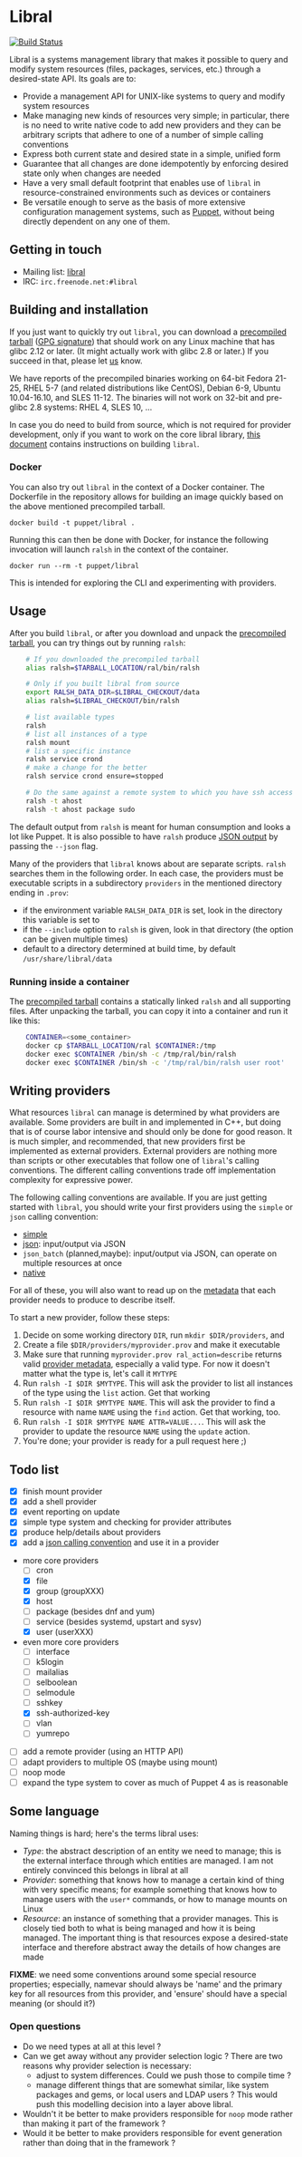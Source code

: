 # Libral

[![Build Status](https://travis-ci.org/puppetlabs/libral.svg?branch=master)](https://travis-ci.org/puppetlabs/libral)

Libral is a systems management library that makes it possible to query and
modify system resources (files, packages, services, etc.) through a
desired-state API. Its goals are to:

* Provide a management API for UNIX-like systems to query and modify
  system resources
* Make managing new kinds of resources very simple; in particular, there is
  no need to write native code to add new providers and they can be
  arbitrary scripts that adhere to one of a number of simple calling
  conventions
* Express both current state and desired state in a simple, unified form
* Guarantee that all changes are done idempotently by enforcing desired
  state only when changes are needed
* Have a very small default footprint that enables use of `libral` in
  resource-constrained environments such as devices or containers
* Be versatile enough to serve as the basis of more extensive configuration
  management systems, such as
  [Puppet](https://github.com/puppetlabs/puppet/), without being directly
  dependent on any one of them.

## Getting in touch

* Mailing list: [libral](https://groups.google.com/group/libral)
* IRC: `irc.freenode.net:#libral`

## Building and installation

If you just want to quickly try out `libral`, you can download a
[precompiled tarball](http://download.augeas.net/libral/ralsh-latest.tgz)
([GPG signature](http://download.augeas.net/libral/ralsh-latest.tgz.sig))
that should work on any Linux machine that has glibc 2.12 or later. (It
might actually work with glibc 2.8 or later.) If you succeed in that, please
let [us](mailto:libral@googlegroups.com) know.

We have reports of the precompiled binaries working on 64-bit Fedora 21-25,
RHEL 5-7 (and related distributions like CentOS), Debian 6-9,
Ubuntu 10.04-16.10, and SLES 11-12. The binaries will not work on
32-bit and pre-glibc 2.8 systems: RHEL 4, SLES 10, ...

In case you do need to build from source, which is not required for
provider development, only if you want to work on the core libral library,
[this document](HACKING.md) contains instructions on building `libral`.


### Docker

You can also try out `libral` in the context of a Docker container. The
Dockerfile in the repository allows for building an image quickly based
on the above mentioned precompiled tarball.

```
docker build -t puppet/libral .
```

Running this can then be done with Docker, for instance the following
invocation will launch `ralsh` in the context of the container.

```
docker run --rm -t puppet/libral
```

This is intended for exploring the CLI and experimenting with providers.


## Usage

After you build `libral`, or after you download and unpack the
[precompiled tarball](http://download.augeas.net/libral/ralsh-latest.tgz),
you can try things out by running `ralsh`:

```bash
    # If you downloaded the precompiled tarball
    alias ralsh=$TARBALL_LOCATION/ral/bin/ralsh

    # Only if you built libral from source
    export RALSH_DATA_DIR=$LIBRAL_CHECKOUT/data
    alias ralsh=$LIBRAL_CHECKOUT/bin/ralsh

    # list available types
    ralsh
    # list all instances of a type
    ralsh mount
    # list a specific instance
    ralsh service crond
    # make a change for the better
    ralsh service crond ensure=stopped

    # Do the same against a remote system to which you have ssh access
    ralsh -t ahost
    ralsh -t ahost package sudo
```

The default output from `ralsh` is meant for human consumption and looks a
lot like Puppet. It is also possible to have `ralsh` produce
[JSON output](doc/ralsh-json-output.md) by passing the `--json` flag.

Many of the providers that `libral` knows about are separate
scripts. `ralsh` searches them in the following order. In each case, the
providers must be executable scripts in a subdirectory `providers` in the
mentioned directory ending in `.prov`:

* if the environment variable `RALSH_DATA_DIR` is set, look in the
  directory this variable is set to
* if the `--include` option to `ralsh` is given, look in that directory
  (the option can be given multiple times)
* default to a directory determined at build time, by default
  `/usr/share/libral/data`

### Running inside a container

The
[precompiled tarball](http://download.augeas.net/libral/ralsh-latest.tgz)
contains a statically linked `ralsh` and all supporting files. After
unpacking the tarball, you can copy it into a container and run it like
this:

```bash
    CONTAINER=<some_container>
    docker cp $TARBALL_LOCATION/ral $CONTAINER:/tmp
    docker exec $CONTAINER /bin/sh -c /tmp/ral/bin/ralsh
    docker exec $CONTAINER /bin/sh -c '/tmp/ral/bin/ralsh user root'
```

## Writing providers

What resources `libral` can manage is determined by what providers are
available. Some providers are built in and implemented in C++, but doing
that is of course labor intensive and should only be done for good
reason. It is much simpler, and recommended, that new providers first be
implemented as external providers. External providers are nothing more than
scripts or other executables that follow one of `libral`'s calling
conventions. The different calling conventions trade off implementation
complexity for expressive power.

The following calling conventions are available. If you are just getting
started with `libral`, you should write your first providers using the
`simple` or `json` calling convention:

* [simple](doc/invoke-simple.md)
* [json](doc/invoke-json.md): input/output via JSON
* `json_batch` (planned,maybe): input/output via JSON, can operate on multiple resources at once
* [native](doc/invoke-native.md)

For all of these, you will also want to read up on the
[metadata](doc/metadata.md) that each provider needs to produce to describe
itself.

To start a new provider, follow these steps:

1. Decide on some working directory `DIR`, run `mkdir $DIR/providers`, and
2. Create a file `$DIR/providers/myprovider.prov` and make it executable
3. Make sure that running `myprovider.prov ral_action=describe` returns
   valid [provider metadata](doc/metadata.md), especially a valid type. For
   now it doesn't matter what the type is, let's call it `MYTYPE`
4. Run `ralsh -I $DIR $MYTYPE`. This will ask the provider to list all
   instances of the type using the `list` action. Get that working
5. Run `ralsh -I $DIR $MYTYPE NAME`. This will ask the provider to find a
   resource with name `NAME` using the `find` action. Get that working,
   too.
6. Run `ralsh -I $DIR $MYTYPE NAME ATTR=VALUE...`. This will ask the
   provider to update the resource `NAME` using the `update` action.
7. You're done; your provider is ready for a pull request here ;)

## Todo list

- [X] finish mount provider
- [X] add a shell provider
- [X] event reporting on update
- [X] simple type system and checking for provider attributes
- [X] produce help/details about providers
- [X] add a [json calling convention](doc/invoke-json.md) and use it in a provider
- more core providers
  - [ ] cron
  - [X] file
  - [X] group (groupXXX)
  - [X] host
  - [ ] package (besides dnf and yum)
  - [ ] service (besides systemd, upstart and sysv)
  - [X] user (userXXX)
- even more core providers
  - [ ] interface
  - [ ] k5login
  - [ ] mailalias
  - [ ] selboolean
  - [ ] selmodule
  - [ ] sshkey
  - [X] ssh-authorized-key
  - [ ] vlan
  - [ ] yumrepo
- [ ] add a remote provider (using an HTTP API)
- [ ] adapt providers to multiple OS (maybe using mount)
- [ ] noop mode
- [ ] expand the type system to cover as much of Puppet 4 as is reasonable

## Some language

Naming things is hard; here's the terms libral uses:

* _Type_: the abstract description of an entity we need to manage; this is
  the external interface through which entities are managed. I am not
  entirely convinced this belongs in libral at all
* _Provider_: something that knows how to manage a certain kind of thing
  with very specific means; for example something that knows how to manage
  users with the `user*` commands, or how to manage mounts on Linux
* _Resource_: an instance of something that a provider manages. This is
  closely tied both to what is being managed and how it is being
  managed. The important thing is that resources expose a desired-state
  interface and therefore abstract away the details of how changes are made

**FIXME**: we need some conventions around some special resource
properties; especially, namevar should always be 'name' and the primary key
for all resources from this provider, and 'ensure' should have a special
meaning (or should it?)

### Open questions
- Do we need types at all at this level ?
- Can we get away without any provider selection logic ? There are two
  reasons why provider selection is necessary:
  * adjust to system differences. Could we push those to compile time ?
  * manage different things that are somewhat similar, like system packages
    and gems, or local users and LDAP users ? This would push this
    modelling decision into a layer above libral.
- Wouldn't it be better to make providers responsible for `noop` mode
  rather than making it part of the framework ?
- Would it be better to make providers responsible for event generation
  rather than doing that in the framework ?
